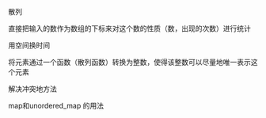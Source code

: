 散列

直接把输入的数作为数组的下标来对这个数的性质（数，出现的次数）进行统计

用空间换时间

将元素通过一个函数（散列函数）转换为整数，使得该整数可以尽量地唯一表示这个元素

解决冲突地方法

map和unordered_map 的用法





